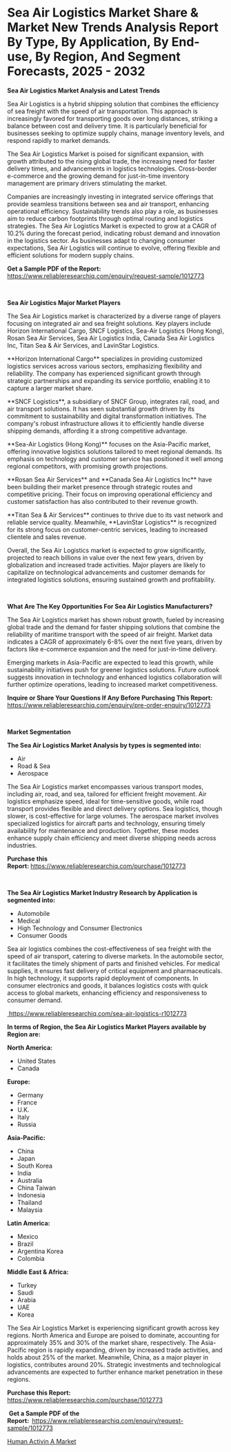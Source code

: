 <p><h1>Sea Air Logistics Market Share & Market New Trends Analysis Report By Type, By Application, By End-use, By Region, And Segment Forecasts, 2025 - 2032</h1></p><p><strong>Sea Air Logistics Market Analysis and Latest Trends</strong></p>
<p><p>Sea Air Logistics is a hybrid shipping solution that combines the efficiency of sea freight with the speed of air transportation. This approach is increasingly favored for transporting goods over long distances, striking a balance between cost and delivery time. It is particularly beneficial for businesses seeking to optimize supply chains, manage inventory levels, and respond rapidly to market demands.</p><p>The Sea Air Logistics Market is poised for significant expansion, with growth attributed to the rising global trade, the increasing need for faster delivery times, and advancements in logistics technologies. Cross-border e-commerce and the growing demand for just-in-time inventory management are primary drivers stimulating the market.</p><p>Companies are increasingly investing in integrated service offerings that provide seamless transitions between sea and air transport, enhancing operational efficiency. Sustainability trends also play a role, as businesses aim to reduce carbon footprints through optimal routing and logistics strategies. The Sea Air Logistics Market is expected to grow at a CAGR of 10.2% during the forecast period, indicating robust demand and innovation in the logistics sector. As businesses adapt to changing consumer expectations, Sea Air Logistics will continue to evolve, offering flexible and efficient solutions for modern supply chains.</p></p>
<p><strong>Get a Sample PDF of the Report:&nbsp;</strong> <a href="https://www.reliableresearchiq.com/enquiry/request-sample/1012773?utm_campaign=1674&utm_medium=2&utm_source=Github&utm_content=ia&utm_term=05032025&utm_id=sea-air-logistics">https://www.reliableresearchiq.com/enquiry/request-sample/1012773</a></p>
<p>&nbsp;</p>
<p><strong>Sea Air Logistics Major Market Players</strong></p>
<p><p>The Sea Air Logistics market is characterized by a diverse range of players focusing on integrated air and sea freight solutions. Key players include Horizon International Cargo, SNCF Logistics, Sea-Air Logistics (Hong Kong), Rosan Sea Air Services, Sea Air Logistics India, Canada Sea Air Logistics Inc, Titan Sea & Air Services, and LavinStar Logistics.</p><p>**Horizon International Cargo** specializes in providing customized logistics services across various sectors, emphasizing flexibility and reliability. The company has experienced significant growth through strategic partnerships and expanding its service portfolio, enabling it to capture a larger market share.</p><p>**SNCF Logistics**, a subsidiary of SNCF Group, integrates rail, road, and air transport solutions. It has seen substantial growth driven by its commitment to sustainability and digital transformation initiatives. The company's robust infrastructure allows it to efficiently handle diverse shipping demands, affording it a strong competitive advantage.</p><p>**Sea-Air Logistics (Hong Kong)** focuses on the Asia-Pacific market, offering innovative logistics solutions tailored to meet regional demands. Its emphasis on technology and customer service has positioned it well among regional competitors, with promising growth projections.</p><p>**Rosan Sea Air Services** and **Canada Sea Air Logistics Inc** have been building their market presence through strategic routes and competitive pricing. Their focus on improving operational efficiency and customer satisfaction has also contributed to their revenue growth.</p><p>**Titan Sea & Air Services** continues to thrive due to its vast network and reliable service quality. Meanwhile, **LavinStar Logistics** is recognized for its strong focus on customer-centric services, leading to increased clientele and sales revenue.</p><p>Overall, the Sea Air Logistics market is expected to grow significantly, projected to reach billions in value over the next few years, driven by globalization and increased trade activities. Major players are likely to capitalize on technological advancements and customer demands for integrated logistics solutions, ensuring sustained growth and profitability.</p></p>
<p>&nbsp;</p>
<p><strong>What Are The Key Opportunities For Sea Air Logistics Manufacturers?</strong></p>
<p><p>The Sea Air Logistics market has shown robust growth, fueled by increasing global trade and the demand for faster shipping solutions that combine the reliability of maritime transport with the speed of air freight. Market data indicates a CAGR of approximately 6-8% over the next five years, driven by factors like e-commerce expansion and the need for just-in-time delivery. </p><p>Emerging markets in Asia-Pacific are expected to lead this growth, while sustainability initiatives push for greener logistics solutions. Future outlook suggests innovation in technology and enhanced logistics collaboration will further optimize operations, leading to increased market competitiveness.</p></p>
<p><strong>Inquire or Share Your Questions If Any Before Purchasing This Report:</strong> <a href="https://www.reliableresearchiq.com/enquiry/pre-order-enquiry/1012773?utm_campaign=1674&utm_medium=2&utm_source=Github&utm_content=ia&utm_term=05032025&utm_id=sea-air-logistics">https://www.reliableresearchiq.com/enquiry/pre-order-enquiry/1012773</a></p>
<p>&nbsp;</p>
<p><strong>Market Segmentation</strong></p>
<p><strong>The Sea Air Logistics Market Analysis by types is segmented into:</strong></p>
<p><ul><li>Air</li><li>Road & Sea</li><li>Aerospace</li></ul></p>
<p><p>The Sea Air Logistics market encompasses various transport modes, including air, road, and sea, tailored for efficient freight movement. Air logistics emphasize speed, ideal for time-sensitive goods, while road transport provides flexible and direct delivery options. Sea logistics, though slower, is cost-effective for large volumes. The aerospace market involves specialized logistics for aircraft parts and technology, ensuring timely availability for maintenance and production. Together, these modes enhance supply chain efficiency and meet diverse shipping needs across industries.</p></p>
<p><strong>Purchase this Report:&nbsp;</strong><a href="https://www.reliableresearchiq.com/purchase/1012773?utm_campaign=1674&utm_medium=2&utm_source=Github&utm_content=ia&utm_term=05032025&utm_id=sea-air-logistics">https://www.reliableresearchiq.com/purchase/1012773</a></p>
<p>&nbsp;</p>
<p><strong>The Sea Air Logistics Market Industry Research by Application is segmented into:</strong></p>
<p><ul><li>Automobile</li><li>Medical</li><li>High Technology and Consumer Electronics</li><li>Consumer Goods</li></ul></p>
<p><p>Sea air logistics combines the cost-effectiveness of sea freight with the speed of air transport, catering to diverse markets. In the automobile sector, it facilitates the timely shipment of parts and finished vehicles. For medical supplies, it ensures fast delivery of critical equipment and pharmaceuticals. In high technology, it supports rapid deployment of components. In consumer electronics and goods, it balances logistics costs with quick access to global markets, enhancing efficiency and responsiveness to consumer demand.</p></p>
<p><a href="https://www.reliableresearchiq.com/sea-air-logistics-r1012773?utm_campaign=1674&utm_medium=2&utm_source=Github&utm_content=ia&utm_term=05032025&utm_id=sea-air-logistics">&nbsp;https://www.reliableresearchiq.com/sea-air-logistics-r1012773</a></p>
<p><strong>In terms of Region, the Sea Air Logistics Market Players available by Region are:</strong></p>
<p>
    <p> <strong> North America: </strong>
        <ul>
            <li>United States</li>
            <li>Canada</li>
        </ul>
        </p> 
    <p> <strong> Europe: </strong>
        <ul>
            <li>Germany</li>
            <li>France</li>
            <li>U.K.</li>
            <li>Italy</li>
            <li>Russia</li>
        </ul>
        </p> 
    <p> <strong> Asia-Pacific: </strong>
        <ul>
            <li>China</li>
            <li>Japan</li>
            <li>South Korea</li>
            <li>India</li>
            <li>Australia</li>
            <li>China Taiwan</li>
            <li>Indonesia</li>
            <li>Thailand</li>
            <li>Malaysia</li>
        </ul>
        </p> 
    <p> <strong> Latin America: </strong>
        <ul>
            <li>Mexico</li>
            <li>Brazil</li>
            <li>Argentina Korea</li>
            <li>Colombia</li>
        </ul>
        </p> 
    <p> <strong> Middle East & Africa: </strong>
        <ul>
            <li>Turkey</li>
            <li>Saudi</li>
            <li>Arabia</li>
            <li>UAE</li>
            <li>Korea</li>
        </ul>
    </p>
    </p>
<p><p>The Sea Air Logistics Market is experiencing significant growth across key regions. North America and Europe are poised to dominate, accounting for approximately 35% and 30% of the market share, respectively. The Asia-Pacific region is rapidly expanding, driven by increased trade activities, and holds about 25% of the market. Meanwhile, China, as a major player in logistics, contributes around 20%. Strategic investments and technological advancements are expected to further enhance market penetration in these regions.</p></p>
<p><strong>Purchase this Report: </strong><a href="https://www.reliableresearchiq.com/purchase/1012773?utm_campaign=1674&utm_medium=2&utm_source=Github&utm_content=ia&utm_term=05032025&utm_id=sea-air-logistics">https://www.reliableresearchiq.com/purchase/1012773</a></p>
<p>&nbsp;<strong>Get a Sample PDF of the Report:&nbsp;&nbsp;</strong><a href="https://www.reliableresearchiq.com/enquiry/request-sample/1012773?utm_campaign=1674&utm_medium=2&utm_source=Github&utm_content=ia&utm_term=05032025&utm_id=sea-air-logistics">https://www.reliableresearchiq.com/enquiry/request-sample/1012773</a></p>
<p><strong></strong></p>
<p><p><a href="https://github.com/yoshih12/Market-Research-Report-List-4/blob/main/human-activin-a-market.md?utm_campaign=1674&utm_medium=2&utm_source=Github&utm_content=ia&utm_term=05032025&utm_id=sea-air-logistics">Human Activin A Market</a></p></p>